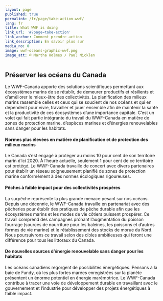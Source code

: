 ```yaml
---
layout: page
published: true
permalink: /fr/page/take-action-wwf/
lang: fr
title: What WWF is doing
link_url: '#?page=take-action'
link_anchor: Comment prendre action
link_description: En savoir plus sur
media_no: 0
image: wwf-oceans-graphic-wwf.png
image_att: © Martha Holmes / Paul Nicklen
---
```


## Préserver les océans du Canada

Le WWF-Canada apporte des solutions scientifiques permettant aux écosystèmes marins de se rétablir, de demeurer productifs et résilients et d’améliorer le mieux-être des collectivités. La planification des milieux marins rassemble celles et ceux qui se soucient de nos océans et qui en dépendent pour vivre, travailler et jouer ensemble afin de maintenir la santé et la productivité de ces écosystèmes d’une importance capitale. C’est un volet qui fait partie intégrante du travail du WWF-Canada en matière de zones de protection marine, d’espèces marines et d’énergies renouvelables sans danger pour les habitats.

#### Normes plus élevées en matière de planification et de protection des milieux marins

Le Canada s’est engagé à protéger au moins 10 pour cent de son territoire marin d’ici 2020. À l’heure actuelle, seulement 1 pour cent de ce territoire est protégé. Le WWF-Canada travaille de concert avec divers partenaires pour établir un réseau soigneusement planifié de zones de protection marine conformément à des normes écologiques rigoureuses.

#### Pêches à faible impact pour des collectivités prospères

La surpêche représente la plus grande menace pesant sur nos océans. Depuis une décennie, le WWF-Canada travaille en partenariat avec des pêcheries pour établir des pratiques de pêche durable afin que les écosystèmes marins et les modes de vie côtiers puissent prospérer. Ce travail comprend des campagnes prônant l’augmentation du poisson fourrage (sources de nourriture pour les baleines, les poissons et d’autres formes de vie marine) et le rétablissement des stocks de morue du Nord. Nous poursuivrons ce travail selon des cibles ambitieuses qui feront une différence pour tous les littoraux du Canada.

#### De nouvelles sources d’énergie renouvelable sans danger pour les habitats

Les océans canadiens regorgent de possibilités énergétiques. Pensons à la baie de Fundy, où les plus fortes marées enregistrées sur la planète présentent un énorme potentiel en énergie marémotrice. Le WWF-Canada contribue à tracer une voie de développement durable en travaillant avec le gouvernement et l’industrie pour développer des projets énergétiques à faible impact.
